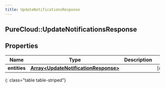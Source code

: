 ```yaml
---
title: UpdateNotificationsResponse
---
```

## PureCloud::UpdateNotificationsResponse

## Properties

|Name | Type | Description | Notes|
|------------ | ------------- | ------------- | -------------|
| **entities** | [**Array&lt;UpdateNotificationResponse&gt;**](UpdateNotificationResponse.html) |  | [optional] |
{: class="table table-striped"}



